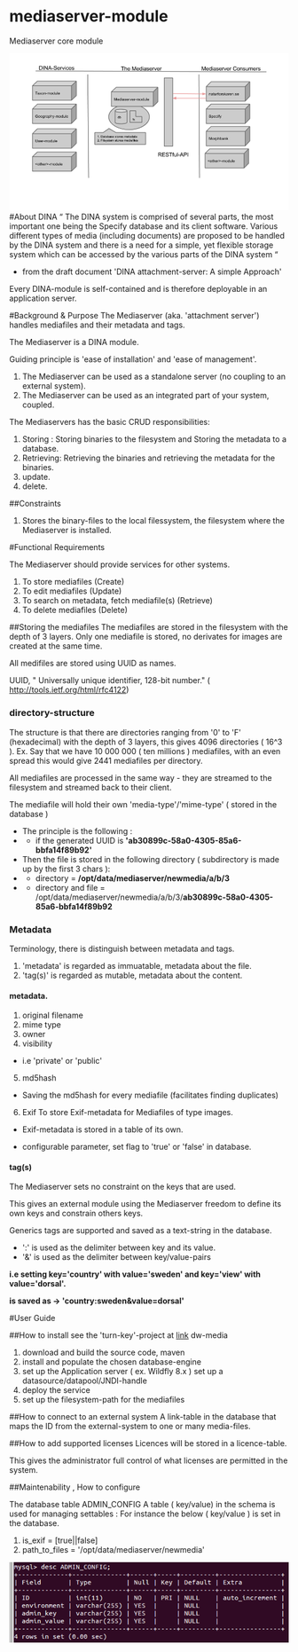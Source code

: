 # mediaserver-module
Mediaserver core module

![alt mediaserver in fokus](docs/Mediaserver-module(1-2).png)
#About DINA
“ The DINA system is comprised of several parts, the most important one being the Specify database and its client software. Various different types of media (including documents) are proposed to be handled by the DINA system and there is a need for a simple, yet flexible storage system which can be accessed by the various parts of the DINA system “ 
- from the draft document 'DINA attachment-server: A simple Approach'

Every DINA-module is self-contained and is therefore deployable in an application server.

#Background & Purpose
The Mediaserver (aka. 'attachment server')  handles mediafiles and their metadata and  tags.<p>
The Mediaserver is a DINA module.<p>
Guiding principle is 'ease of installation' and 'ease of management'.

1. The Mediaserver can be used as a standalone server (no coupling to an external system).
2. The Mediaserver can be used as an integrated part of your system, coupled.

The Mediaservers has the basic CRUD responsibilities: <p>
1. Storing :
Storing binaries to the filesystem and Storing the metadata to a database.
2. Retrieving:
Retrieving the binaries and retrieving the metadata for the binaries.
3. update.
4. delete.

##Constraints
1. Stores the binary-files to the local filessystem, the filesystem where the Mediaserver is installed.

#Functional Requirements

The Mediaserver should provide services for other systems.

1. To store mediafiles (Create)
2. To edit mediafiles (Update)
3. To search on metadata, fetch mediafile(s) (Retrieve) 
4. To delete mediafiles (Delete)

##Storing the mediafiles 
The mediafiles are stored in the filesystem with the depth of 3 layers.
Only one mediafile is stored, no derivates for images are created at the same time. <p>
All medifiles are stored using UUID as names. <p>
UUID, " Universally unique identifier, 128-bit number." ( http://tools.ietf.org/html/rfc4122) <p>

### directory-structure
The structure is that there are directories ranging from '0' to 'F' (hexadecimal) with the depth of 3 layers, this gives 4096 directories ( 16^3 ).
Ex. Say that we have 10 000 000 ( ten millions ) mediafiles, with an even spread this would give 2441 mediafiles per directory. 

All mediafiles are processed in the same way - they are streamed to the filesystem and streamed back to their client.<p>
The mediafile will hold their own 'media-type'/'mime-type' ( stored in the database )

- The principle is the following : 
- - if the generated UUID is **'ab30899c-58a0-4305-85a6-bbfa14f89b92'**
- Then the file is stored in the following directory ( subdirectory is made up by the first 3 chars ):
- - directory = **/opt/data/mediaserver/newmedia/a/b/3**
- - directory and file = /opt/data/mediaserver/newmedia/a/b/3/**ab30899c-58a0-4305-85a6-bbfa14f89b92**

### Metadata
Terminology, there is distinguish between metadata and tags.<p>
1. 'metadata' is regarded as immuatable, metadata about the file.
2. 'tag(s)' is regarded as mutable, metadata about the content.

#### metadata.

1. original filename
2. mime type
3. owner
4. visibility
- i.e  'private' or 'public'
5. md5hash
- Saving the md5hash for every mediafile (facilitates finding duplicates)
6. Exif
To store Exif-metadata for Mediafiles of type images.<p>
- Exif-metadata is stored in a table of its own.<p>
- configurable parameter, set flag to 'true' or 'false' in database.<p>

#### tag(s)
The Mediaserver sets no constraint on the keys that are used.  <p>
This gives an external module using the Mediaserver freedom to define its own keys and constrain others keys.

Generics tags are supported and saved as a text-string in the database. <p>
- ':' is used as the delimiter between key and its value.
- '&' is used as the delimiter between key/value-pairs  <p>

<b>i.e setting key='country' with value='sweden' and key='view' with value='dorsal'. </b><p>
<b>is saved as -> 'country:sweden&value=dorsal'</b> <p>

#User Guide

##How to install
see the 'turn-key'-project at [link](https://github.com/DINA-Web/dw-media) dw-media

1. download and build the source code, maven
2. install and populate the chosen database-engine
3. set up the Application server ( ex. Wildfly 8.x )
set up a datasource/datapool/JNDI-handle
4. deploy the service
5. set up the filesystem-path for the mediafiles

##How to connect to an external system
A link-table in the database that maps the ID from the external-system to one or many media-files.

##How to add supported licenses
Licences will be stored in a licence-table. <p>
This gives the administrator full control of what licenses are permitted in the system.<p>

##Maintenability , How to configure

The database table ADMIN_CONFIG
A table ( key/value) in the schema is used for managing settables :
For instance the below ( key/value ) is set in the database.

1. is_exif = [true||false]
2. path_to_files = '/opt/data/mediaserver/newmedia'

![alt Admin-table](docs/admin-table.png)